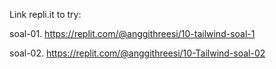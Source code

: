 Link repli.it to try:

soal-01. https://replit.com/@anggithreesi/10-tailwind-soal-1

soal-02. https://replit.com/@anggithreesi/10-Tailwind-soal-02
